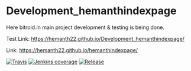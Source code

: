 # Development_hemanthindexpage
Here bitroid.in main project development & testing is being done.

Test Link: https://hemanth22.github.io/Development_hemanthindexpage/

Link: https://hemanth22.github.io/hemanthindexpage/

[![Travis](https://img.shields.io/travis/rust-lang/rust.svg?style=plastic)]()
[![Jenkins coverage](https://img.shields.io/jenkins/c/https/jenkins.qa.ubuntu.com/view/Utopic/view/All/job/address-book-service-utopic-i386-ci.svg?style=plastic)]()
[![Release](https://img.shields.io/badge/release-August%202018-brightgreen.svg?style=plastic)]()
